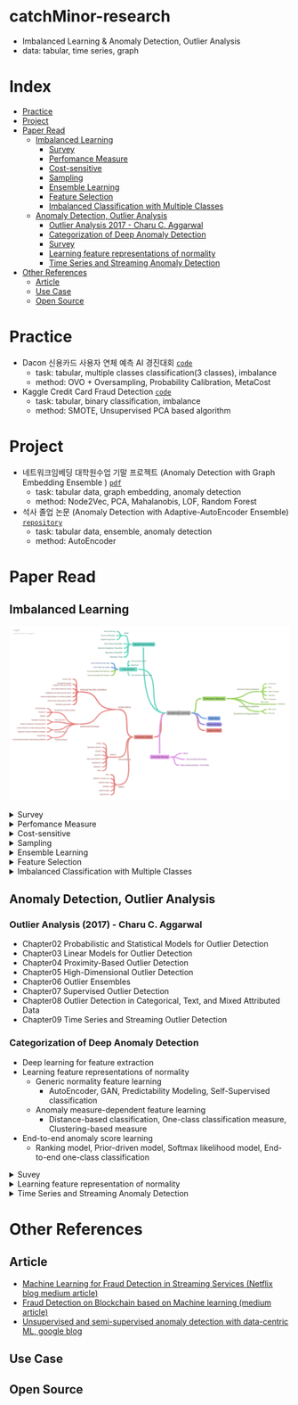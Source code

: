 # catchMinor-research

- Imbalanced Learning & Anomaly Detection, Outlier Analysis
- data: tabular, time series, graph

# Index
<!-- TOC -->
- [Practice](#practice)
- [Project](#project)
- [Paper Read](#paper-read)
    - [Imbalanced Learning](#imbalanced-learning)
        - [Survey](#survey)
        - [Perfomance Measure](#perfomance-measure)
        - [Cost-sensitive](#cost-sensitive)
        - [Sampling](#sampling)
        - [Ensemble Learning](#ensemble-learning)
        - [Feature Selection](#feature-selection)
        - [Imbalanced Classification with Multiple Classes](#imbalanced-classification-with-multiple-classes)
    - [Anomaly Detection, Outlier Analysis](#anomaly-detection-outlier-analysis)
        - [Outlier Analysis 2017 - Charu C. Aggarwal](#outlier-analysis-2017---charu-c-aggarwal)
        - [Categorization of Deep Anomaly Detection](#categorization-of-deep-anomaly-detection)
        - [Survey](#survey)
        - [Learning feature representations of normality](#learning-feature-representations-of-normality)
        - [Time Series and Streaming Anomaly Detection](#time-series-and-streaming-anomaly-detection)
- [Other References](#other-references)
    - [Article](#article)
    - [Use Case](#use-case)
    - [Open Source](#open-source)


# Practice
- Dacon 신용카드 사용자 연체 예측 AI 경진대회 [`code`](./applied-project/Dacon%20%EC%8B%A0%EC%9A%A9%EC%B9%B4%EB%93%9C%20%EC%82%AC%EC%9A%A9%EC%9E%90%20%EC%97%B0%EC%B2%B4%20%EC%98%88%EC%B8%A1/)
  - task: tabular, multiple classes classification(3 classes), imbalance
  - method: OVO + Oversampling, Probability Calibration, MetaCost
- Kaggle Credit Card Fraud Detection [`code`](./applied-project/Kaggle%20Credit%20Card%20Fraud%20Detection/)
  - task: tabular, binary classification, imbalance
  - method: SMOTE, Unsupervised PCA based algorithm

# Project
- 네트워크임베딩 대학원수업 기말 프로젝트 (Anomaly Detection with Graph Embedding Ensemble ) [`pdf`](/applied-project/Anomaly_Detection_with_Graph_Embedding_Ensemble.pdf)
  - task: tabular data, graph embedding, anomaly detection
  - method: Node2Vec, PCA, Mahalanobis, LOF, Random Forest
- 석사 졸업 논문 (Anomaly Detection with Adaptive-AutoEncoder Ensemble) [`repository`](https://github.com/minsoo9506/my-paper)
  - task: tabular data, ensemble, anomaly detection
  - method: AutoEncoder

# Paper Read

## Imbalanced Learning
![img](./reports/Imbalance_summary.png)

<details>
  <summary>Survey</summary>

### Survey

- Learning From Imbalanced Data: open challenges and future directions (survey article 2016) [`Paper Link`](https://link.springer.com/article/10.1007/s13748-016-0094-0)

</details>

<details>
  <summary>Perfomance Measure</summary>

### Perfomance Measure

- The precision-recall plot is more informative than the ROC plot when evaluating binary classifiers on imbalanced datasets [`Paper Link`](https://pubmed.ncbi.nlm.nih.gov/25738806/)
- The Relationship Between Precision-Recall and ROC Curves [`Paper Link`](https://www.biostat.wisc.edu/~page/rocpr.pdf)
- Predicting Good Probabilities With Supervised Learning [`Paper Link`](https://www.cs.cornell.edu/~alexn/papers/calibration.icml05.crc.rev3.pdf)
- Properties and benefits of calibrated classifiers [`Paper Link`](http://www.ifp.illinois.edu/~iracohen/publications/CalibrationECML2004.pdf)
- The precision-recall plot is more informative than the ROC plot when evaluating binary classifiers on imbalanced datasets [`Paper Link`](https://www.researchgate.net/publication/273155496_The_Precision-Recall_Plot_Is_More_Informative_than_the_ROC_Plot_When_Evaluating_Binary_Classifiers_on_Imbalanced_Datasets)

</details>

<details>
  <summary>Cost-sensitive</summary>

### Cost-sensitive

- An optimized cost-sensitive SVM for imbalanced data learning [`Paper Link`](https://webdocs.cs.ualberta.ca/~zaiane/postscript/pakdd13-1.pdf)
- Metacost : a general method for making classifiers cost-sensitive (KDD 99) [`Paper Link`](https://homes.cs.washington.edu/~pedrod/papers/kdd99.pdf)
- The influence of class imbalance on cost-sensitive learning (IEEE 2006) [`Paper Link`](https://ieeexplore.ieee.org/document/4053137)
- Learning and Making Decisions When Costs and Probabilities are Both Unknown (2001) [`Paper Link`](https://cseweb.ucsd.edu/~elkan/kddbianca.pdf)

</details>

<details>
  <summary>Sampling</summary>

### Sampling

- SMOTE (2002) [`Paper Link`](https://arxiv.org/pdf/1106.1813.pdf)
- SMOTE for learning from imbalanced data : progress and challenges (2018) [`Paper Link`](https://www.jair.org/index.php/jair/article/view/11192)
- Influence of minority class instance types on SMOTE imbalanced data oversampling [`Paper Link`](https://www.researchgate.net/publication/320625181_Influence_of_minority_class_instance_types_on_SMOTE_imbalanced_data_oversampling)
- Calibrating Probability with Undersampling for Unbalanced Classification (2015) [`Paper Link`](https://www3.nd.edu/~dial/publications/dalpozzolo2015calibrating.pdf)
- A Study of the Behavior of Several Methods for Balancing Machine Learning Training Data [`Paper Link`](https://www.researchgate.net/publication/220520041_A_Study_of_the_Behavior_of_Several_Methods_for_Balancing_machine_Learning_Training_Data)
- Dynamic Sampling in Convolutional Neural Networks for Imbalanced Data Classification [`Paper Link`](https://users.cs.fiu.edu/~chens/PDF/MIPR18_CNN.pdf) [`My Summary`]()

</details>

<details>
  <summary>Ensemble Learning</summary>

### Ensemble Learning

- Self-paced Ensemble for Highly Imbalanced Massive Data Classification (2020) [`Paper Link`](https://arxiv.org/abs/1909.03500)

</details>

</details>

<details>
  <summary>Feature Selection</summary>

### Feature Selection

- Ensemble-based wrapper methods for feature selection and class imbalance learning (2010) [`Paper Link`](http://citeseerx.ist.psu.edu/viewdoc/download?doi=10.1.1.706.4216&rep=rep1&type=pdf)
- A comparative study of iterative and non-iterative feature selection techniques for software defect prediction

</details>

<details>
  <summary>Imbalanced Classification with Multiple Classes</summary>

### Imbalanced Classification with Multiple Classes

- Imbalanced Classification with Multiple Classes
  - Decomposition-Based Approaches
  - Ad-hoc Approaches

</details>

## Anomaly Detection, Outlier Analysis

### Outlier Analysis (2017) - Charu C. Aggarwal

- Chapter02 Probabilistic and Statistical Models for Outlier Detection
- Chapter03 Linear Models for Outlier Detection
- Chapter04 Proximity-Based Outlier Detection
- Chapter05 High-Dimensional Outlier Detection
- Chapter06 Outlier Ensembles
- Chapter07 Supervised Outlier Detection
- Chapter08 Outlier Detection in Categorical, Text, and Mixed Attributed Data
- Chapter09 Time Series and Streaming Outlier Detection

### Categorization of Deep Anomaly Detection

- Deep learning for feature extraction
- Learning feature representations of normality
  - Generic normality feature learning
    - AutoEncoder, GAN, Predictability Modeling, Self-Supervised classification
  - Anomaly measure-dependent feature learning
    - Distance-based classification, One-class classification measure, Clustering-based measure
- End-to-end anomaly score learning
  - Ranking model, Prior-driven model, Softmax likelihood model, End-to-end one-class classification

<details>
  <summary>Suvey</summary>

### Survey

- Deep Learning for Anomaly Detection A Review (2020) [`Paper Link`](https://arxiv.org/pdf/2007.02500.pdf) [`My Summary`](./reports/Deep%20Learning%20for%20Anomaly%20Detection%20A%20Review.md)
- Autoencoders (2020) [`Paper Link`](https://arxiv.org/pdf/2003.05991.pdf)

</details>

<details>
  <summary>Learning feature representation of normality</summary>

### Learning feature representations of normality

- Outlier Detection with AutoEncoder Ensemble (2017) [`Paper Link`](https://saketsathe.net/downloads/autoencoder.pdf)
- Auto-Encoding Variational Bayes (2014) [`Paper Link`](https://arxiv.org/abs/1312.6114) [`My Summary`](https://minsoo9506.github.io/07-vae/) [`My Code`](./src/models/BaseVAE.py)
- Deep Variational Information Bottleneck (ICLR 2017) [`Paper Link`](https://arxiv.org/abs/1612.00410) [`My Summary`](https://minsoo9506.github.io/06-ib/)
- Extracting and Composing Robust Features with Denoising Autoencoders (2008) [`Paper Link`](https://www.cs.toronto.edu/~larocheh/publications/icml-2008-denoising-autoencoders.pdf)
- Generatice Adversarial Nets (NIPS 2014) [`Paper Link`](https://papers.nips.cc/paper/2014/hash/5ca3e9b122f61f8f06494c97b1afccf3-Abstract.html) [`My Summary`](https://minsoo9506.github.io/03-gan/) [`My Code`](./src/models/BaseGAN.py)
- Least Squares Generative Adversarial Networks (2016) [`Paper Link`](https://arxiv.org/abs/1611.04076) [`My Summary`](https://minsoo9506.github.io/04-lsgan/)
- Adversarial Autoencoders (2016) [`Paper Link`](https://arxiv.org/abs/1511.05644) [`My Summary`](./reports/Adversarial_Autoencoders.pdf)
- Generative Probabilistic Novelty Detection with Adversarial Autoencoders (NIPS 2018) [`Paper Link`](https://papers.nips.cc/paper/2018/file/5421e013565f7f1afa0cfe8ad87a99ab-Paper.pdf)
- Deep Autoencoding Gaussian Mixture Model For Unsupervised Anomaly Detection (ICLR 2018) [`Paper Link`](https://sites.cs.ucsb.edu/~bzong/doc/iclr18-dagmm.pdf) [`My Summary`](./reports/DAGMM.pdf)
- Anomaly Detection with Robust Deep Autoencoders (KDD 2017) [`Paper Link`](https://www.eecs.yorku.ca/course_archive/2017-18/F/6412/reading/kdd17p665.pdf)

</details>

<details>
  <summary>Time Series and Streaming Anomaly Detection</summary>

### Time Series and Streaming Anomaly Detection

- Anomaly Detection In Univariate Time-Series : A Survey on the state-of-the-art [`Paper Link`](https://arxiv.org/abs/2004.00433)
- USAD : UnSupervised Anomaly Detection on multivariate time series (KDD2020) [`Paper Link`](https://dl.acm.org/doi/10.1145/3394486.3403392) [`My Summary`](./reports/USAD.pdf)
- Variational Attention for Sequence-to-Sequence Models (2017) [`Paper Link`](https://arxiv.org/abs/1712.08207)
- A Multimodal Anomaly Detector for Robot-Assisted Feeding Using an LSTM-based Variational Autoencoder (2017) [`Paper Link`](https://arxiv.org/abs/1711.00614)
- Outlier Detection for Time Series with Recurrent Autoencoder Ensembles (2019) [`Paper Link`](https://www.ijcai.org/proceedings/2019/0378.pdf)
- Robust Anomaly Detection for Multivariate time series through Stochastic Recurrent Neural Network (KKD 2019) [`Paper Link`](https://github.com/NetManAIOps/OmniAnomaly)
- Time Series Anomaly Detection with Multiresolution Ensemble Decoding (AAAI 2021) [`Paper Link`](https://ojs.aaai.org/index.php/AAAI/article/view/17152)
- An Improved Arima-Based Traffic Anomaly Detection Algorithm for Wireless Sensor Networks (2016) [`Paper Link`](https://journals.sagepub.com/doi/pdf/10.1155/2016/9653230)
- Time-Series Anomaly Detection Service at Microsoft (2019) [`Paper Link`](https://arxiv.org/abs/1906.03821)
- Time Series Anomaly Detection Using Convolutional Neural Networks and Transfer Learning (2019) [`Paper Link`](https://arxiv.org/pdf/1905.13628.pdf) [`My Code`](src/models/CNNBasedTS.py)
- Abuse and Fraud Detection in Streaming Services Using Heuristic-Aware Machine Learning (arxiv, 2022, Netflix) [`Paper Link`](https://arxiv.org/pdf/2203.02124.pdf)

</details>

# Other References

## Article

- [Machine Learning for Fraud Detection in Streaming Services (Netflix blog medium article)](https://netflixtechblog.medium.com/machine-learning-for-fraud-detection-in-streaming-services-b0b4ef3be3f6)
- [Fraud Detection on Blockchain based on Machine learning (medium article)](https://jysden.medium.com/fraud-detection-on-ethereum-with-graph-neural-network-f434e5b9aef5)
- [Unsupervised and semi-supervised anomaly detection with data-centric ML, google blog](https://ai.googleblog.com/2023/02/unsupervised-and-semi-supervised.html)

## Use Case


## Open Source
